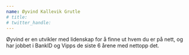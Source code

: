 ```yaml
---
name: Øyvind Kallevik Grutle
# title: 
# twitter_handle: 
---
```

Øyvind er en utvikler med lidenskap for å finne ut hvem du er på nett, og har jobbet i BankID og Vipps de siste 6 årene med nettopp det.
